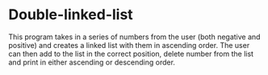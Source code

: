 # Double-linked-list
This program takes in a series of numbers from the user (both negative and positive) and creates a linked list with them in ascending order.
The user can then add to the list in the correct position, delete number from the list  and print in either ascending or descending order.
